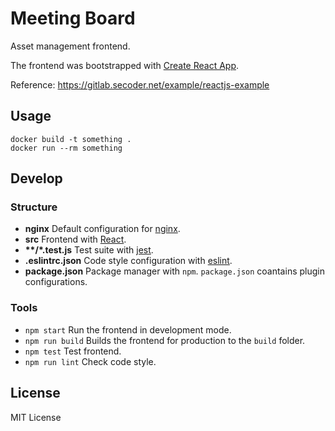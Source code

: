 # Meeting Board

Asset management frontend.

The frontend was bootstrapped with [Create React App](https://github.com/facebook/create-react-app).

Reference: https://gitlab.secoder.net/example/reactjs-example

## Usage

    docker build -t something .
	docker run --rm something

## Develop

### Structure

* __nginx__ Default configuration for [nginx](http://nginx.org/en/docs/beginners_guide.html).
* __src__ Frontend with [React](https://reactjs.org/tutorial/tutorial.html).
* __**/*.test.js__ Test suite with [jest](https://jestjs.io/docs/en/getting-started.html).
* __.eslintrc.json__ Code style configuration with [eslint](https://eslint.org/docs/user-guide/configuring).
* __package.json__ Package manager with `npm`. `package.json` coantains plugin configurations.

### Tools

* `npm start` Run the frontend in development mode.
* `npm run build` Builds the frontend for production to the `build` folder.
* `npm test` Test frontend.
* `npm run lint` Check code style.

## License

MIT License
